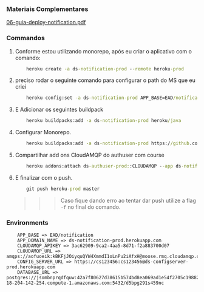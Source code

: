 ### Materiais Complementares

[06-guia-deploy-notification.pdf](./06-guia-deploy-notification.pdf)

### Commandos

1. Conforme estou utilizando monorepo, após eu criar o aplicativo com o comando:
    ```cmd
        heroku create -a ds-notification-prod --remote heroku-prod
    ```
2. preciso rodar o seguinte comando para configurar o path do MS que eu criei
    ```cmd
        heroku config:set -a ds-notification-prod APP_BASE=EAD/notification
    ```
3. E Adicionar os seguintes buildpack
    ```cmd
        heroku buildpacks:add -a ds-notification-prod heroku/java
    ```
4. Configurar Monorepo.
    ```cmd
        heroku buildpacks:add -a ds-notification-prod https://github.com/lstoll/heroku-buildpack-monorepo -i 1
    ```
5. Compartilhar add ons CloudAMQP do authuser com course
    ```cmd
        heroku addons:attach ds-authuser-prod::CLOUDAMQP --app ds-notification-prod
    ```
6. E finalizar com o push.
    ```cmd
        git push heroku-prod master
    ```
    >>> Caso fique dando erro ao tentar dar push utilize a flag ```-f``` no final do comando.

### Environments

```
    APP_BASE => EAD/notification
    APP_DOMAIN_NAME => ds-notification-prod.herokuapp.com
    CLOUDAMQP_APIKEY => 3ac62909-9ca2-4aa5-8d71-f2a883700d07
    CLOUDAMQP_URL => amqps://aofuoeik:kBKFjJOiyquQYW4XmmdI1oLnPu2iAfxH@moose.rmq.cloudamqp.com/aofuoeik
    CONFIG_SERVER_URL => https://cs123456:cs123456@ds-configserver-prod.herokuapp.com
    DATABASE_URL => postgres://jsombnprqdfquw:42a7f80627d38615b574bd8ea069ad1e54f2705c19882642e03455aea6f0ce74@ec2-18-204-142-254.compute-1.amazonaws.com:5432/d5bpg291s459nc
```